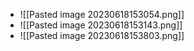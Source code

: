 - ![[Pasted image 20230618153054.png]]
- ![[Pasted image 20230618153143.png]]
- ![[Pasted image 20230618153803.png]] 